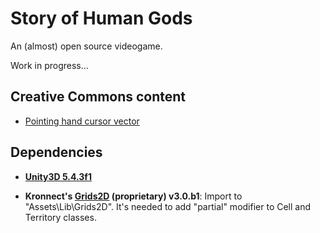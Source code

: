 # Story of Human Gods

An (almost) open source videogame.

Work in progress...


## Creative Commons content

- [Pointing hand cursor vector](https://commons.wikimedia.org/wiki/File:Pointing_hand_cursor_vector.svg)


## Dependencies

- **[Unity3D 5.4.3f1](http://unity3d.com/)**

- **Kronnect's [Grids2D](http://kronnect.me/unity/w3/portfolio-asset-grids-2D.html) (proprietary) v3.0.b1**:
  Import to "Assets\Lib\Grids2D". It's needed to add "partial" modifier to Cell and Territory classes.
